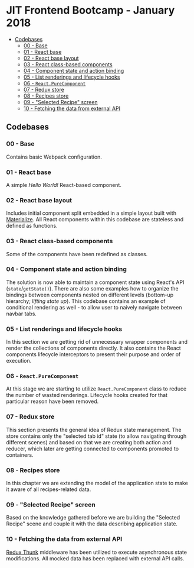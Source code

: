 # JIT Frontend Bootcamp - January 2018

- [Codebases](#codebases)
  - [00 - Base](#00-base)
  - [01 - React base](#01-react-base)
  - [02 - React base layout](#02-react-base-layout)
  - [03 - React class-based components](#03-react-class-based-components)
  - [04 - Component state and action binding](#04-component-state-and-action-binding)
  - [05 - List renderings and lifecycle hooks](#05-list-renderings-and-lifecycle-hooks)
  - [06 - `React.PureComponent`](#06-reactpurecomponent)
  - [07 - Redux store](#07-redux-store)
  - [08 - Recipes store](#08-recipes-store)
  - [09 - "Selected Recipe" screen](#09-selected-recipe-screen)
  - [10 - Fetching the data from external API](#10-fetching-the-data-from-external-api)


## Codebases
### 00 - Base
Contains basic Webpack configuration.
### 01 - React base
A simple *Hello World!* React-based component.
### 02 - React base layout
Includes initial component split embedded in a simple layout built with [Materialize](http://materializecss.com/). All React components within this codebase are stateless and defined as functions.
### 03 - React class-based components
Some of the components have been redefined as classes.
### 04 - Component state and action binding
The solution is now able to maintain a component state using React's API (`state`/`getState()`). There are also some examples how to organize the bindings between components nested on different levels (bottom-up hierarchy; *lifting state up*). This codebase contains an example of conditional rendering as well - to allow user to naively navigate between navbar tabs.
### 05 - List renderings and lifecycle hooks
In this section we are getting rid of unnecessary wrapper components and render the collections of components directly. It also contains the React components lifecycle interceptors to present their purpose and order of execution.
### 06 - `React.PureComponent`
At this stage we are starting to utilize `React.PureComponent` class to reduce the number of wasted renderings. Lifecycle hooks created for that particular reason have been removed.
### 07 - Redux store
This section presents the general idea of Redux state management. The store contains only the "selected tab id" state (to allow navigating through different scenes) and based on that we are creating both action and reducer, which later are getting connected to components promoted to containers.
### 08 - Recipes store
In this chapter we are extending the model of the application state to make it aware of all recipes-related data.
### 09 - "Selected Recipe" screen
Based on the knowledge gathered before we are building the "Selected Recipe" scene and couple it with the data describing application state.
### 10 - Fetching the data from external API
[Redux Thunk](https://github.com/gaearon/redux-thunk) middleware has been utilized to execute asynchronous state modifications. All mocked data has been replaced with external API calls.